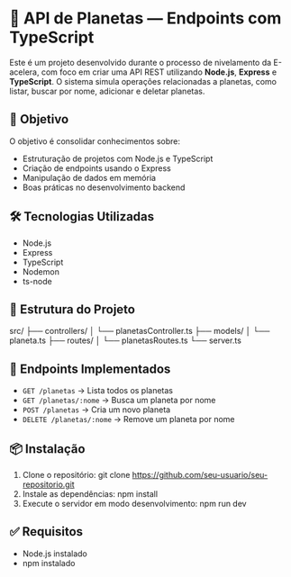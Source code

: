 # 🌌 API de Planetas — Endpoints com TypeScript

Este é um projeto desenvolvido durante o processo de nivelamento da E-acelera, com foco em criar uma API REST utilizando **Node.js**, **Express** e **TypeScript**. O sistema simula operações relacionadas a planetas, como listar, buscar por nome, adicionar e deletar planetas.

## 🚀 Objetivo

O objetivo é consolidar conhecimentos sobre:
- Estruturação de projetos com Node.js e TypeScript
- Criação de endpoints usando o Express
- Manipulação de dados em memória
- Boas práticas no desenvolvimento backend

## 🛠️ Tecnologias Utilizadas

- Node.js
- Express
- TypeScript
- Nodemon
- ts-node

## 📁 Estrutura do Projeto
src/ ├── controllers/ │ └── planetasController.ts ├── models/ │ └── planeta.ts ├── routes/ │ └── planetasRoutes.ts └── server.ts

## 🧪 Endpoints Implementados

- `GET /planetas` → Lista todos os planetas
- `GET /planetas/:nome` → Busca um planeta por nome
- `POST /planetas` → Cria um novo planeta
- `DELETE /planetas/:nome` → Remove um planeta por nome

## 📦 Instalação

1. Clone o repositório:
   git clone https://github.com/seu-usuario/seu-repositorio.git
2. Instale as dependências:
    npm install
3. Execute o servidor em modo desenvolvimento:
    npm run dev

## ✅ Requisitos
- Node.js instalado
- npm instalado